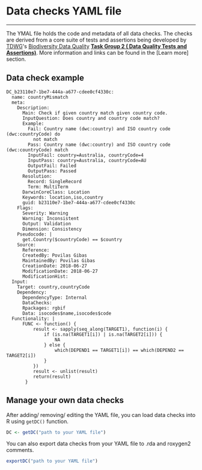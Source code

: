 # Data checks YAML file

***

The YMAL file holds the code and metadata of all data checks. The checks are derived from a core suite of tests and assertions being developed by <a href="https://www.tdwg.org/" target="_blank">TDWG</a>'s <a href="https://www.tdwg.org/community/bdq/" target="_blank">Biodiversity Data Quality</a> **<a href="https://www.tdwg.org/community/bdq/tg-2/" target="_blank">Task Group 2 ( Data Quality Tests and Assertions)</a>**. More information and links can be found in the [Learn more] section.

## Data check example 
```ymal
DC_b23110e7-1be7-444a-a677-cdee0cf4330c:
  name: countryMismatch
  meta:
    Description:
      Main: Check if given country match given country code.
      InputQuestion: Does country and country code match?
      Example:
        Fail: Country name (dwc:country) and ISO country code (dwc:countryCode) do
          not match
        Pass: Country name (dwc:country) and ISO country code (dwc:countryCode) match
        InputFail: country=Australia, countryCode=4
        InputPass: country=Australia, countryCode=AU
        OutputFail: Failed
        OutputPass: Passed
      Resolution:
        Record: SingleRecord
        Term: MultiTerm
      DarwinCoreClass: Location
      Keywords: location,iso,country
      guid: b23110e7-1be7-444a-a677-cdee0cf4330c
    Flags:
      Severity: Warning
      Warning: Inconsistent
      Output: Validation
      Dimension: Consistency
    Pseudocode: |
      get.Country($countryCode) == $country
    Source:
      Reference:
      CreatedBy: Povilas Gibas
      MaintainedBy: Povilas Gibas
      CreationDate: 2018-06-27
      ModificationDate: 2018-06-27
      ModificationHist:
  Input:
    Target: country,countryCode
    Dependency:
      DependencyType: Internal
      DataChecks:
      Rpackages: rgbif 
      Data: isocodes$name,isocodes$code
  Functionality: |
      FUNC <- function() {
          result <- sapply(seq_along(TARGET1), function(i) {
              if (is.na(TARGET1[i]) | is.na(TARGET2[i])) {
                  NA
              } else {
                  which(DEPEND1 == TARGET1[i]) == which(DEPEND2 == TARGET2[i])
              }
          })
          result <- unlist(result)
          return(result)
       }
```

## Manage your own data checks
After adding/ removing/ editing the YAML file, you can load data checks into R using `getDC()` function. 
```r
DC <- getDC("path to your YAML file")
```

You can also export data checks from your YAML file to .rda and roxygen2 comments.
```r
exportDC("path to your YAML file")
```
